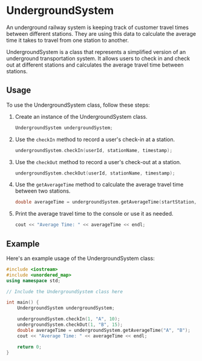 # UndergroundSystem
 
An underground railway system is keeping track of customer travel times between different stations. They are using this data to calculate the average time it takes to travel from one station to another.

UndergroundSystem is a class that represents a simplified version of an underground transportation system. It allows users to check in and check out at different stations and calculates the average travel time between stations.

## Usage

To use the UndergroundSystem class, follow these steps:

1. Create an instance of the UndergroundSystem class.
    ```cpp
    UndergroundSystem undergroundSystem;
    ```

2. Use the `checkIn` method to record a user's check-in at a station.
    ```cpp
    undergroundSystem.checkIn(userId, stationName, timestamp);
    ```

3. Use the `checkOut` method to record a user's check-out at a station.
    ```cpp
    undergroundSystem.checkOut(userId, stationName, timestamp);
    ```

4. Use the `getAverageTime` method to calculate the average travel time between two stations.
    ```cpp
    double averageTime = undergroundSystem.getAverageTime(startStation, endStation);
    ```

5. Print the average travel time to the console or use it as needed.
    ```cpp
    cout << "Average Time: " << averageTime << endl;
    ```

## Example

Here's an example usage of the UndergroundSystem class:

```cpp
#include <iostream>
#include <unordered_map>
using namespace std;

// Include the UndergroundSystem class here

int main() {
    UndergroundSystem undergroundSystem;

    undergroundSystem.checkIn(1, "A", 10);
    undergroundSystem.checkOut(1, "B", 15);
    double averageTime = undergroundSystem.getAverageTime("A", "B");
    cout << "Average Time: " << averageTime << endl;

    return 0;
}
